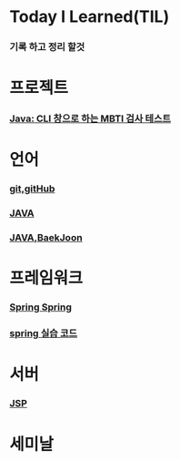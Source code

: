 # Today I Learned(TIL)

### 기록 하고 정리 할것

# 프로젝트

### [Java: CLI 창으로 하는 MBTI 검사 테스트](Project%2FJava%2F2zo-main)

# 언어
### [git,gitHub](git,gitHub)

### [JAVA](JAVA)

### [JAVA,BaekJoon](JAVA,BaekJoon)

# 프레임워크

### [Spring Spring](<Spring SpringBoot>)

### [spring 실습 코드](<Spring SpringBoot/스프링 실습 코드>)

# 서버
    
### [JSP](JSP)

# 세미날